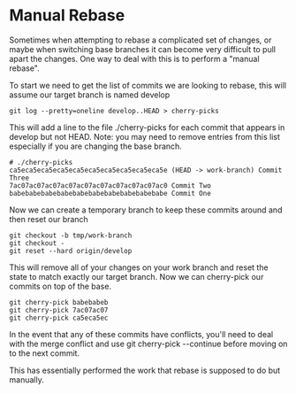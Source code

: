 # Manual Rebase

Sometimes when attempting to rebase a complicated set of changes, or maybe when switching base branches it can become very difficult to pull apart the changes. One way to deal with this is to perform a "manual rebase".

To start we need to get the list of commits we are looking to rebase, this will assume our target branch is named develop

```shell
git log --pretty=oneline develop..HEAD > cherry-picks
```

This will add a line to the file ./cherry-picks for each commit that appears in develop but not HEAD. Note: you may need to remove entries from this list especially if you are changing the base branch.

```shell
# ./cherry-picks
ca5eca5eca5eca5eca5eca5eca5eca5eca5eca5e (HEAD -> work-branch) Commit Three
7ac07ac07ac07ac07ac07ac07ac07ac07ac07ac0 Commit Two
babebabebabebabebabebabebabebabebabebabe Commit One
```

Now we can create a temporary branch to keep these commits around and then reset our branch

```shell
git checkout -b tmp/work-branch
git checkout -
git reset --hard origin/develop
```

This will remove all of your changes on your work branch and reset the state to match exactly our target branch. Now we can cherry-pick our commits on top of the base.

```shell
git cherry-pick babebabeb
git cherry-pick 7ac07ac07
git cherry-pick ca5eca5ec
```

In the event that any of these commits have conflicts, you'll need to deal with the merge conflict and use git cherry-pick --continue before moving on to the next commit.

This has essentially performed the work that rebase is supposed to do but manually.
